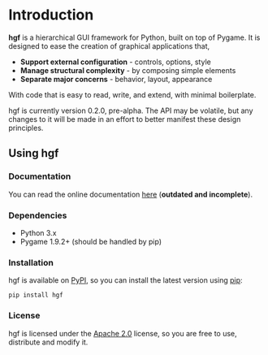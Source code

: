 # Introduction

**hgf** is a hierarchical GUI framework for Python, built on top of Pygame. It is designed to ease the creation of graphical applications that,

- **Support external configuration** - controls, options, style
- **Manage structural complexity** - by composing simple elements
- **Separate major concerns** - behavior, layout, appearance

With code that is easy to read, write, and extend, with minimal boilerplate.

hgf is currently version 0.2.0, pre-alpha. The API may be volatile, but any changes to it will be made in an effort to better manifest these design principles.


## Using hgf

### Documentation

You can read the online documentation [here](https://benfrankel.github.io/hgf) (**outdated and incomplete**).

### Dependencies

- Python 3.x
- Pygame 1.9.2+ (should be handled by pip)

### Installation

hgf is available on [PyPI](https://pypi.python.org/pypi), so you can install the latest version using [pip](https://pip.pypa.io/en/stable/):

`pip install hgf`

### License

hgf is licensed under the [Apache 2.0](https://github.com/BenFrankel/hgf/blob/master/LICENSE) license, so you are free to use, distribute and modify it.


